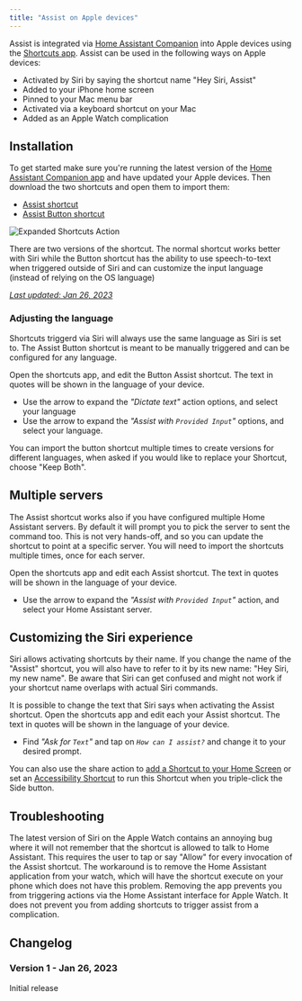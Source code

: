 ```yaml
---
title: "Assist on Apple devices"
---
```


Assist is integrated via [Home Assistant Companion](https://apps.apple.com/us/app/home-assistant/id1099568401) into Apple devices using the [Shortcuts app](https://support.apple.com/guide/shortcuts/welcome/ios). Assist can be used in the following ways on Apple devices:

- Activated by Siri by saying the shortcut name "Hey Siri, Assist"
- Added to your iPhone home screen
- Pinned to your Mac menu bar
- Activated via a keyboard shortcut on your Mac
- Added as an Apple Watch complication

<lite-youtube videoid="sQ7X7jz1SrA" videotitle="Assist on Apple HomePod"></lite-youtube>

## Installation

To get started make sure you're running the latest version of the [Home Assistant Companion app](https://apps.apple.com/us/app/home-assistant/id1099568401?itsct=apps_box_badge&itscg=30200) and have updated your Apple devices. Then download the two shortcuts and open them to import them:

- [Assist shortcut](https://www.icloud.com/shortcuts/4172210db1d74599bf9ae4f9e1e3d6ed)
- [Assist Button shortcut](https://www.icloud.com/shortcuts/73ebb68ca1a24ae1811b7d6971203334)

![Expanded Shortcuts Action](/images/assist/ios-expanded-shortcut-action.jpeg)

There are two versions of the shortcut. The normal shortcut works better with Siri while the Button shortcut has the ability to use speech-to-text when triggered outside of Siri and can customize the input language (instead of relying on the OS language)

[_Last updated: Jan 26, 2023_](#changelog)

### Adjusting the language

Shortcuts triggerd via Siri will always use the same language as Siri is set to. The Assist Button shortcut is meant to be manually triggered and can be configured for any language.

Open the shortcuts app, and edit the Button Assist shortcut. The text in quotes will be shown in the language of your device.

- Use the arrow to expand the _"Dictate text"_ action options, and select your language
- Use the arrow to expand the _"Assist with `Provided Input`"_ options, and select your language.

<p class='note'>
You can import the button shortcut multiple times to create versions for different languages, when asked if you would like to replace your Shortcut, choose "Keep Both".
</p>

## Multiple servers

The Assist shortcut works also if you have configured multiple Home Assistant servers. By default it will prompt you to pick the server to sent the command too. This is not very hands-off, and so you can update the shortcut to point at a specific server. You will need to import the shortcuts multiple times, once for each server.

Open the shortcuts app and edit each Assist shortcut. The text in quotes will be shown in the language of your device.

- Use the arrow to expand the _"Assist with `Provided Input`"_ action, and select your Home Assistant server.

## Customizing the Siri experience

Siri allows activating shortcuts by their name. If you change the name of the "Assist" shortcut, you will also have to refer to it by its new name: "Hey Siri, my new name". Be aware that Siri can get confused and might not work if your shortcut name overlaps with actual Siri commands.

It is possible to change the text that Siri says when activating the Assist shortcut. Open the shortcuts app and edit each your Assist shortcut. The text in quotes will be shown in the language of your device.

- Find _"Ask for `Text`"_ and tap on _`How can I assist?`_ and change it to your desired prompt.

You can also use the share action to [add a Shortcut to your Home Screen](https://support.apple.com/guide/shortcuts/apd735880972/ios) or set an [Accessibility Shortcut](https://support.apple.com/en-gb/HT204390) to run this Shortcut when you triple-click the Side button.

## Troubleshooting

The latest version of Siri on the Apple Watch contains an annoying bug where it will not remember that the shortcut is allowed to talk to Home Assistant. This requires the user to tap or say "Allow" for every invocation of the Assist shortcut. The workaround is to remove the Home Assistant application from your watch, which will have the shortcut execute on your phone which does not have this problem. Removing the app prevents you from triggering actions via the Home Assistant interface for Apple Watch. It does not prevent you from adding shortcuts to trigger assist from a complication.

## Changelog

### Version 1 - Jan 26, 2023

Initial release
